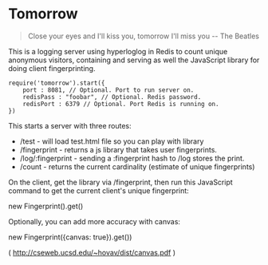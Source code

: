 Tomorrow
========

> Close your eyes and I'll kiss you, tomorrow I'll miss you -- The Beatles

This is a logging server using hyperloglog in Redis to count unique anonymous visitors, containing and serving as well the JavaScript library for doing client fingerprinting.

```
require('tomorrow').start({
	port : 8081, // Optional. Port to run server on.
	redisPass : "foobar", // Optional. Redis password.
	redisPort : 6379 // Optional. Port Redis is running on.
})
```

This starts a server with three routes:

* /test - will load test.html file so you can play with library
* /fingerprint - returns a js library that takes user fingerprints.
* /log/:fingerprint - sending a :fingerprint hash to /log stores the print.
* /count - returns the current cardinality (estimate of unique fingerprints)

On the client, get the library via /fingerprint, then run this JavaScript command to get the current client's unique fingerprint: 

new Fingerprint().get()

Optionally, you can add more accuracy with canvas:

new Fingerprint({canvas: true}).get())

( http://cseweb.ucsd.edu/~hovav/dist/canvas.pdf )


